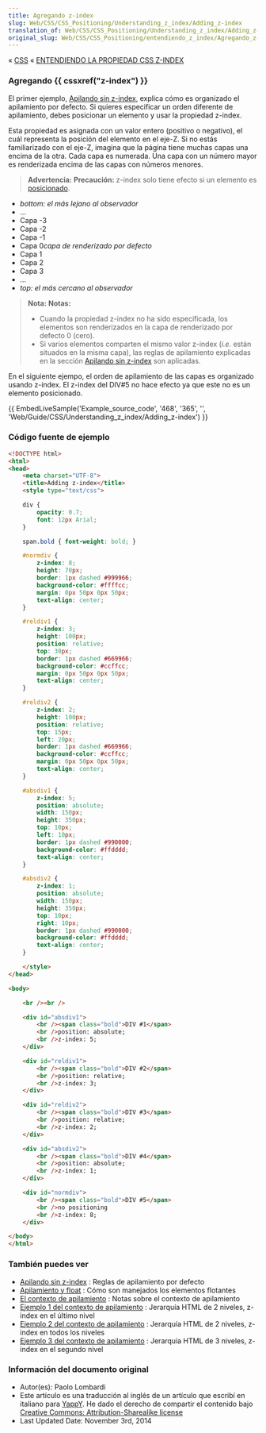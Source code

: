 ```yaml
---
title: Agregando z-index
slug: Web/CSS/CSS_Positioning/Understanding_z_index/Adding_z-index
translation_of: Web/CSS/CSS_Positioning/Understanding_z_index/Adding_z-index
original_slug: Web/CSS/CSS_Positioning/entendiendo_z_index/Agregando_z-index
---
```


« [CSS](/es/CSS) « [ENTENDIENDO LA PROPIEDAD CSS Z-INDEX](/es/docs/Web/CSS/CSS_Positioning/entendiendo_z_index)

### Agregando {{ cssxref("z-index") }}

El primer ejemplo, [Apilando sin z-index](/es/docs/Web/CSS/CSS_Positioning/entendiendo_z_index/Stacking_without_z-index), explica cómo es organizado el apilamiento por defecto. Si quieres especificar un orden diferente de apilamiento, debes posicionar un elemento y usar la propiedad z-index.

Esta propiedad es asignada con un valor entero (positivo o negativo), el cuál representa la posición del elemento en el eje-Z. Si no estás familiarizado con el eje-Z, imagina que la página tiene muchas capas una encima de la otra. Cada capa es numerada. Una capa con un número mayor es renderizada encima de las capas con números menores.

> **Advertencia:** **Precaución:** z-index solo tiene efecto si un elemento es [posicionado](/es/CSS/position).

- _bottom: el más lejano al observador_
- ...
- Capa -3
- Capa -2
- Capa -1
- Capa 0*capa de renderizado por defecto*
- Capa 1
- Capa 2
- Capa 3
- ...
- _top: el más cercano al observador_

> **Nota:** **Notas:**
>
> - Cuando la propiedad z-index no ha sido especificada, los elementos son renderizados en la capa de renderizado por defecto 0 (cero).
> - Si varios elementos comparten el mismo valor z-index (_i.e._ están situados en la misma capa), las reglas de apilamiento explicadas en la sección [Apilando sin z-index](/es/docs/Web/CSS/CSS_Positioning/entendiendo_z_index/Stacking_without_z-index) son aplicadas.

En el siguiente ejempo, el orden de apilamiento de las capas es organizado usando z-index. El z-index del DIV#5 no hace efecto ya que este no es un elemento posicionado.

{{ EmbedLiveSample('Example_source_code', '468', '365', '', 'Web/Guide/CSS/Understanding_z_index/Adding_z-index') }}

### Código fuente de ejemplo

```html
<!DOCTYPE html>
<html>
<head>
    <meta charset="UTF-8">
    <title>Adding z-index</title>
    <style type="text/css">

    div {
        opacity: 0.7;
        font: 12px Arial;
    }

    span.bold { font-weight: bold; }

    #normdiv {
        z-index: 8;
        height: 70px;
        border: 1px dashed #999966;
        background-color: #ffffcc;
        margin: 0px 50px 0px 50px;
        text-align: center;
    }

    #reldiv1 {
        z-index: 3;
        height: 100px;
        position: relative;
        top: 30px;
        border: 1px dashed #669966;
        background-color: #ccffcc;
        margin: 0px 50px 0px 50px;
        text-align: center;
    }

    #reldiv2 {
        z-index: 2;
        height: 100px;
        position: relative;
        top: 15px;
        left: 20px;
        border: 1px dashed #669966;
        background-color: #ccffcc;
        margin: 0px 50px 0px 50px;
        text-align: center;
    }

    #absdiv1 {
        z-index: 5;
        position: absolute;
        width: 150px;
        height: 350px;
        top: 10px;
        left: 10px;
        border: 1px dashed #990000;
        background-color: #ffdddd;
        text-align: center;
    }

    #absdiv2 {
        z-index: 1;
        position: absolute;
        width: 150px;
        height: 350px;
        top: 10px;
        right: 10px;
        border: 1px dashed #990000;
        background-color: #ffdddd;
        text-align: center;
    }

    </style>
</head>

<body>

    <br /><br />

    <div id="absdiv1">
        <br /><span class="bold">DIV #1</span>
        <br />position: absolute;
        <br />z-index: 5;
    </div>

    <div id="reldiv1">
        <br /><span class="bold">DIV #2</span>
        <br />position: relative;
        <br />z-index: 3;
    </div>

    <div id="reldiv2">
        <br /><span class="bold">DIV #3</span>
        <br />position: relative;
        <br />z-index: 2;
    </div>

    <div id="absdiv2">
        <br /><span class="bold">DIV #4</span>
        <br />position: absolute;
        <br />z-index: 1;
    </div>

    <div id="normdiv">
        <br /><span class="bold">DIV #5</span>
        <br />no positioning
        <br />z-index: 8;
    </div>

</body>
</html>
```

### También puedes ver

- [Apilando sin z-index](/es/docs/Web/CSS/CSS_Positioning/entendiendo_z_index/Stacking_without_z-index) : Reglas de apilamiento por defecto
- [Apilamiento y float](/es/docs/Web/CSS/CSS_Positioning/entendiendo_z_index/Apilamiento_y_float) : Cómo son manejados los elementos flotantes
- [El contexto de apilamiento](/es/docs/Web/CSS/CSS_Positioning/entendiendo_z_index/El_contexto_de_apilamiento) : Notas sobre el contexto de apilamiento
- [Ejemplo 1 del contexto de apilamiento](/es/docs/Web/CSS/CSS_Positioning/entendiendo_z_index/ejemplo_1_del_contexto_de_apilamiento) : Jerarquía HTML de 2 niveles, z-index en el último nivel
- [Ejemplo 2 del contexto de apilamiento](/es/docs/Web/CSS/CSS_Positioning/entendiendo_z_index/ejemplo_2_del_contexto_de_apilamiento) : Jerarquía HTML de 2 niveles, z-index en todos los niveles
- [Ejemplo 3 del contexto de apilamiento](/es/docs/Web/CSS/CSS_Positioning/entendiendo_z_index/ejemplo_3_del_contexto_de_apilamiento) : Jerarquía HTML de 3 niveles, z-index en el segundo nivel

### Información del documento original

- Autor(es): Paolo Lombardi
- Este artículo es una traducción al inglés de un artículo que escribí en italiano para [YappY](http://www.yappy.it). He dado el derecho de compartir el contenido bajo [Creative Commons: Attribution-Sharealike license](http://creativecommons.org/licenses/by-sa/2.0/)
- Last Updated Date: November 3rd, 2014
